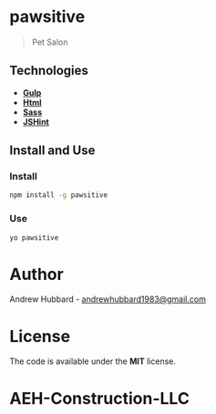 # pawsitive

> Pet Salon

## Technologies

- [**Gulp**](http://gulpjs.com)
- [**Html**](https://developer.mozilla.org/es/docs/HTML/HTML5) 
- [**Sass**](http://sass-lang.com)  
- [**JSHint**](http://jshint.com) 

## Install and Use

### Install

```bash
npm install -g pawsitive
```

### Use 

```bash
yo pawsitive
```

# Author 

Andrew Hubbard - andrewhubbard1983@gmail.com

# License 

The code is available under the **MIT** license. 
# AEH-Construction-LLC
